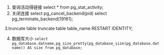1. 查询活动得链接
select * from pg_stat_activity;
2. 关闭连接
select pg_cancel_backend(pid)
select pg_terminate_backend(19161);

3.truncate table
truncate table table_name RESTART IDENTITY;

4. 数据库大小
`select pg_database.datname,pg_size_pretty(pg_database_size(pg_database.datname)) AS size from pg_database;`
